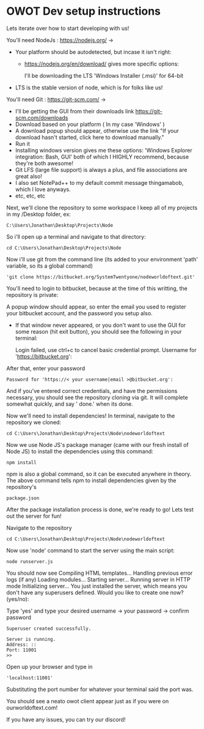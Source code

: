 # OWOT Dev setup instructions


Lets iterate over how to start developing with us!

You'll need NodeJs : https://nodejs.org/ ->

 - Your platform should be autodetected, but incase it isn't right:
 
   - https://nodejs.org/en/download/ gives more specific options:
   
     I'll be downloading the LTS 'Windows Installer (.msi)' for 64-bit
     
 - LTS is the stable version of node, which is for folks like us!

You'll need Git : https://git-scm.com/ ->

 - I'll be getting the GUI from their downloads link https://git-scm.com/downloads
 - Download based on your platform ( In my case 'Windows' )
 - A download popup should appear, otherwise use the link "If your download hasn't started, click here to download manually."
 - Run it
 - Installing windows version gives me these options:
    'Windows Explorer integration: Bash, GUI'
    both of which I HIGHLY recommend, because they're both awesome!
 - Git LFS (large file support) is always a plus, and file associations are great also!
 - I also set NotePad++ to my default commit message thingamabob, which I love anyways.
 - etc, etc, etc
    
Next, we'll clone the repository to some workspace
I keep all of my projects in my /Desktop folder, ex:
    
    C:\Users\Jonathan\Desktop\Projects\Node
    
So i'll open up a terminal and navigate to that directory:
    
    cd C:\Users\Jonathan\Desktop\Projects\Node
    
Now i'll use git from the command line (its added to your environment 'path' variable, so its a global command)
    
    'git clone https://bitbucket.org/SystemTwentyone/nodeworldoftext.git'
    
You'll need to login to bitbucket, because at the time of this writting, the repository is private:

A popup window should appear, so enter the email you used to register your bitbucket
account, and the password you setup also.

- If that window never appeared, or you don't want to use the GUI for some reason (hit exit button), you should see the following in your terminal:
    
    Login failed, use ctrl+c to cancel basic credential prompt.
    Username for 'https://bitbucket.org':
    
After that, enter your password
    
    Password for 'https://< your username|email >@bitbucket.org':
    
And if you've entered correct credentials, and have the permissions necessary,
you should see the repository cloning via git.
It will complete somewhat quickly, and say ' done.' when its done.

Now we'll need to install dependencies!
In terminal, navigate to the repository we cloned:
    
    cd C:\Users\Jonathan\Desktop\Projects\Node\nodeworldoftext
    
Now we use Node JS's package manager (came with our fresh install of Node JS)
to install the dependencies using this command:
    
    npm install
    
npm is also a global command, so it can be executed anywhere in theory.
The above command tells npm to install dependencies given by the repository's
    
    package.json
    
After the package installation process is done, we're ready to go!
Lets test out the server for fun!

Navigate to the repository
    
    cd C:\Users\Jonathan\Desktop\Projects\Node\nodeworldoftext
    
Now use 'node' command to start the server using the main script:
    
    node runserver.js
    
You should now see
    Compiling HTML templates...
    Handling previous error logs (if any)
    Loading modules...
    Starting server...
    Running server in HTTP mode
    Initializing server...
    You just installed the server,
    which means you don't have any superusers defined.
    Would you like to create one now? (yes/no):
    
Type 'yes' and type your desired username -> your password -> confirm password

    Superuser created successfully.
    
    Server is running.
    Address: ::
    Port: 11001
    >>
    
Open up your browser and type in
	
	'localhost:11001'
    
Substituting the port number for whatever your terminal said the port was.

You should see a neato owot client appear just as if you were on ourworldoftext.com!

If you have any issues, you can try our discord!